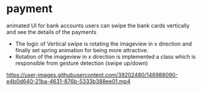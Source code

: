 # payment
animated UI for bank accounts
users can swipe the bank cards vertically and see the details of the payments

* The logic of Vertical swipe is rotating the imageview in x direction and finally set spring animation for being more attractive.
* Rotation of the imageview in x direction is implemented a class which is responsible from gesture detection (swipe up/down)


https://user-images.githubusercontent.com/39202480/146988090-e4b0d640-21ba-4631-876b-5333b388ee01.mp4

